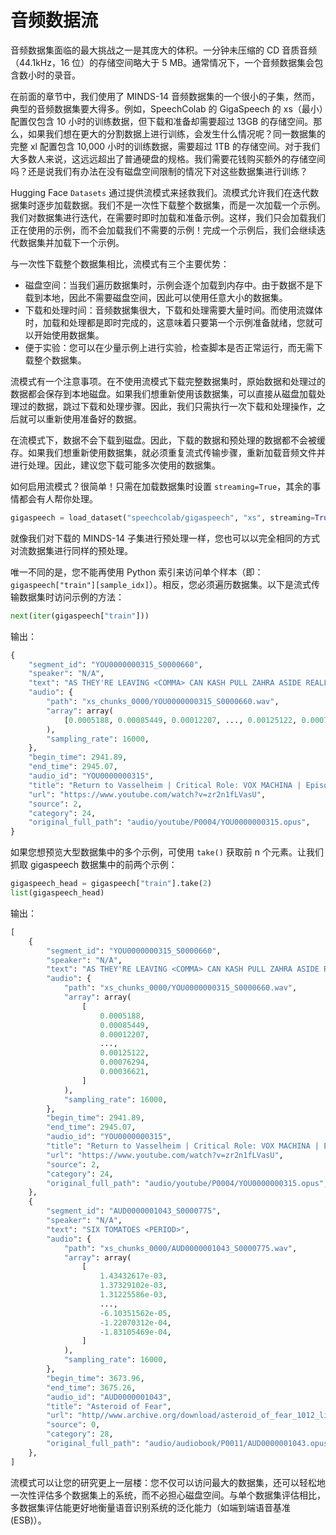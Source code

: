 # 音频数据流
音频数据集面临的最大挑战之一是其庞大的体积。一分钟未压缩的 CD 音质音频（44.1kHz，16 位）的存储空间略大于 5 MB。通常情况下，一个音频数据集会包含数小时的录音。

在前面的章节中，我们使用了 MINDS-14 音频数据集的一个很小的子集，然而，典型的音频数据集要大得多。例如，SpeechColab 的 GigaSpeech 的 xs（最小）配置仅包含 10 小时的训练数据，但下载和准备却需要超过 13GB 的存储空间。那么，如果我们想在更大的分割数据上进行训练，会发生什么情况呢？同一数据集的完整 xl 配置包含 10,000 小时的训练数据，需要超过 1TB 的存储空间。对于我们大多数人来说，这远远超出了普通硬盘的规格。我们需要花钱购买额外的存储空间吗？还是说我们有办法在没有磁盘空间限制的情况下对这些数据集进行训练？

Hugging Face `Datasets` 通过提供流模式来拯救我们。流模式允许我们在迭代数据集时逐步加载数据。我们不是一次性下载整个数据集，而是一次加载一个示例。我们对数据集进行迭代，在需要时即时加载和准备示例。这样，我们只会加载我们正在使用的示例，而不会加载我们不需要的示例！完成一个示例后，我们会继续迭代数据集并加载下一个示例。

与一次性下载整个数据集相比，流模式有三个主要优势：

+ 磁盘空间：当我们遍历数据集时，示例会逐个加载到内存中。由于数据不是下载到本地，因此不需要磁盘空间，因此可以使用任意大小的数据集。
+ 下载和处理时间：音频数据集很大，下载和处理需要大量时间。而使用流媒体时，加载和处理都是即时完成的，这意味着只要第一个示例准备就绪，您就可以开始使用数据集。
+ 便于实验：您可以在少量示例上进行实验，检查脚本是否正常运行，而无需下载整个数据集。

流模式有一个注意事项。在不使用流模式下载完整数据集时，原始数据和处理过的数据都会保存到本地磁盘。如果我们想重新使用该数据集，可以直接从磁盘加载处理过的数据，跳过下载和处理步骤。因此，我们只需执行一次下载和处理操作，之后就可以重新使用准备好的数据。

在流模式下，数据不会下载到磁盘。因此，下载的数据和预处理的数据都不会被缓存。如果我们想重新使用数据集，就必须重复流式传输步骤，重新加载音频文件并进行处理。因此，建议您下载可能多次使用的数据集。

如何启用流模式？很简单！只需在加载数据集时设置 `streaming=True`，其余的事情都会有人帮你处理。

```python
gigaspeech = load_dataset("speechcolab/gigaspeech", "xs", streaming=True)
```

就像我们对下载的 MINDS-14 子集进行预处理一样，您也可以以完全相同的方式对流数据集进行同样的预处理。

唯一不同的是，您不能再使用 Python 索引来访问单个样本（即：`gigaspeech["train"][sample_idx]`）。相反，您必须遍历数据集。以下是流式传输数据集时访问示例的方法：

```python
next(iter(gigaspeech["train"]))
```

输出：

```python
{
    "segment_id": "YOU0000000315_S0000660",
    "speaker": "N/A",
    "text": "AS THEY'RE LEAVING <COMMA> CAN KASH PULL ZAHRA ASIDE REALLY QUICKLY <QUESTIONMARK>",
    "audio": {
        "path": "xs_chunks_0000/YOU0000000315_S0000660.wav",
        "array": array(
            [0.0005188, 0.00085449, 0.00012207, ..., 0.00125122, 0.00076294, 0.00036621]
        ),
        "sampling_rate": 16000,
    },
    "begin_time": 2941.89,
    "end_time": 2945.07,
    "audio_id": "YOU0000000315",
    "title": "Return to Vasselheim | Critical Role: VOX MACHINA | Episode 43",
    "url": "https://www.youtube.com/watch?v=zr2n1fLVasU",
    "source": 2,
    "category": 24,
    "original_full_path": "audio/youtube/P0004/YOU0000000315.opus",
}
```

如果您想预览大型数据集中的多个示例，可使用 `take()` 获取前 n 个元素。让我们抓取 gigaspeech 数据集中的前两个示例：

```python
gigaspeech_head = gigaspeech["train"].take(2)
list(gigaspeech_head)
```

输出：

```python
[
    {
        "segment_id": "YOU0000000315_S0000660",
        "speaker": "N/A",
        "text": "AS THEY'RE LEAVING <COMMA> CAN KASH PULL ZAHRA ASIDE REALLY QUICKLY <QUESTIONMARK>",
        "audio": {
            "path": "xs_chunks_0000/YOU0000000315_S0000660.wav",
            "array": array(
                [
                    0.0005188,
                    0.00085449,
                    0.00012207,
                    ...,
                    0.00125122,
                    0.00076294,
                    0.00036621,
                ]
            ),
            "sampling_rate": 16000,
        },
        "begin_time": 2941.89,
        "end_time": 2945.07,
        "audio_id": "YOU0000000315",
        "title": "Return to Vasselheim | Critical Role: VOX MACHINA | Episode 43",
        "url": "https://www.youtube.com/watch?v=zr2n1fLVasU",
        "source": 2,
        "category": 24,
        "original_full_path": "audio/youtube/P0004/YOU0000000315.opus",
    },
    {
        "segment_id": "AUD0000001043_S0000775",
        "speaker": "N/A",
        "text": "SIX TOMATOES <PERIOD>",
        "audio": {
            "path": "xs_chunks_0000/AUD0000001043_S0000775.wav",
            "array": array(
                [
                    1.43432617e-03,
                    1.37329102e-03,
                    1.31225586e-03,
                    ...,
                    -6.10351562e-05,
                    -1.22070312e-04,
                    -1.83105469e-04,
                ]
            ),
            "sampling_rate": 16000,
        },
        "begin_time": 3673.96,
        "end_time": 3675.26,
        "audio_id": "AUD0000001043",
        "title": "Asteroid of Fear",
        "url": "http//www.archive.org/download/asteroid_of_fear_1012_librivox/asteroid_of_fear_1012_librivox_64kb_mp3.zip",
        "source": 0,
        "category": 28,
        "original_full_path": "audio/audiobook/P0011/AUD0000001043.opus",
    },
]
```

流模式可以让您的研究更上一层楼：您不仅可以访问最大的数据集，还可以轻松地一次性评估多个数据集上的系统，而不必担心磁盘空间。与单个数据集评估相比，多数据集评估能更好地衡量语音识别系统的泛化能力（如端到端语音基准 (ESB)）。